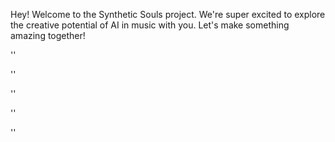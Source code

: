 Hey! Welcome to the Synthetic Souls project. We're super excited to explore the creative potential of AI in music with you. Let's make something amazing together!


''

''

''


''


''
